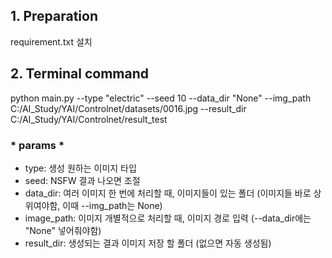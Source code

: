 ## 1. Preparation
requirement.txt 설치

## 2. Terminal command
python main.py --type "electric" --seed 10 --data_dir "None" --img_path C:/AI_Study/YAI/Controlnet/datasets/0016.jpg --result_dir C:/AI_Study/YAI/Controlnet/result_test

### * params *
- type: 생성 원하는 이미지 타입
- seed: NSFW 결과 나오면 조절
- data_dir: 여러 이미지 한 번에 처리할 때, 이미지들이 있는 폴더 (이미지들 바로 상위여야함, 이때 --img_path는 None)
- image_path: 이미지 개별적으로 처리할 때, 이미지 경로 입력 (--data_dir에는 "None" 넣어줘야함)
- result_dir: 생성되는 결과 이미지 저장 할 폴더 (없으면 자동 생성됨)
